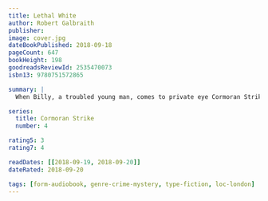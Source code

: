 ```yaml
---
title: Lethal White
author: Robert Galbraith
publisher:
image: cover.jpg
dateBookPublished: 2018-09-18
pageCount: 647
bookHeight: 198
goodreadsReviewId: 2535470073
isbn13: 9780751572865

summary: |
  When Billy, a troubled young man, comes to private eye Cormoran Strike's office to ask for his help investigating a crime he thinks he witnessed as a child, Strike is left deeply unsettled. While Billy is obviously mentally distressed, and cannot remember many concrete details, there is something sincere about him and his story. But before Strike can question him further, Billy bolts from his office in a panic. Strike's own life is far from straightforward: his newfound fame as a private eye means he can no longer operate behind the scenes as he once did. Plus, his relationship with his former assistant is more fraught than it ever has been - Robin is now invaluable to Strike in the business, but their personal relationship is much, much trickier than that.

series:
  title: Cormoran Strike
  number: 4

rating5: 3
rating7: 4

readDates: [[2018-09-19, 2018-09-20]]
dateRated: 2018-09-20

tags: [form-audiobook, genre-crime-mystery, type-fiction, loc-london]
---
```

